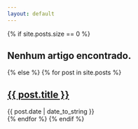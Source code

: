 ```yaml
---
layout: default
---
```


<div class="content list">
  {% if site.posts.size == 0 %}
    <h2>Nenhum artigo encontrado.</h2>
  {% else %}
    {% for post in site.posts %}
      <div class="list-item">
        <h2 class="list-post-title">
          <a href="{{ post.url | prepend: site.baseurl }}">{{ post.title }}</a>
        </h2>
        <div class="list-post-date">
          <time>{{ post.date | date_to_string }}</time>
        </div>
      </div>
    {% endfor %}
  {% endif %}
</div>
